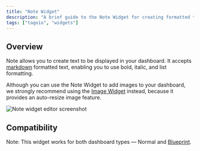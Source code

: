 ```yaml
---
title: "Note Widget"
description: "A brief guide to the Note Widget for creating formatted text in dashboards. Explains supported formatting, an image recommendation, and compatibility with dashboard types."
tags: ["tagoio", "widgets"]
---
```

## Overview
Note allows you to create text to be displayed in your dashboard. It accepts [markdown](../markdown-guide) formatted text, enabling you to use bold, italic, and list formatting.

Although you can use the Note Widget to add images to your dashboard, we strongly recommend using the [Image Widget](../widgets/image-widget) instead, because it provides an auto-resize image feature.

![Note widget editor screenshot](/docs_imagem/tagoio/note-widget-2.gif)

## Compatibility
Note: This widget works for both dashboard types — Normal and [Blueprint](../dashboards/blueprint-dashboard).
